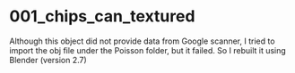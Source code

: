 # 001_chips_can_textured



Although this object did not provide data from Google scanner, I tried to import the obj file under the Poisson folder, but it failed. So I rebuilt it using Blender (version 2.7)

